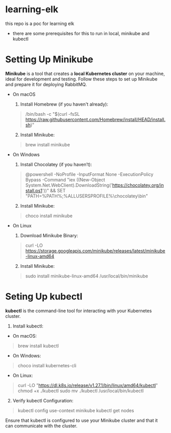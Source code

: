 # learning-elk
this repo is a poc for learning elk

- there are some prerequisites for this to run in local, minikube and kubectl

# Setting Up Minikube
**Minikube** is a tool that creates a **local Kubernetes cluster** on your machine, ideal for development and testing. Follow these steps to set up Minikube and prepare it for deploying RabbitMQ.

- On macOS

    1. Install Homebrew (if you haven't already):
    > /bin/bash -c "$(curl -fsSL https://raw.githubusercontent.com/Homebrew/install/HEAD/install.sh)"

    2. Install Minikube:
    > brew install minikube

- On Windows

    1. Install Chocolatey (if you haven’t):
    > @powershell -NoProfile -InputFormat None -ExecutionPolicy Bypass -Command "iex ((New-Object System.Net.WebClient).DownloadString('https://chocolatey.org/install.ps1'))" && SET "PATH=%PATH%;%ALLUSERSPROFILE%\chocolatey\bin"

    2. Install Minikube:
    > choco install minikube

- On Linux

    1. Download Minikube Binary:
    > curl -LO https://storage.googleapis.com/minikube/releases/latest/minikube-linux-amd64

    2. Install Minikube:
    > sudo install minikube-linux-amd64 /usr/local/bin/minikube

# Seting Up kubectl
**kubectl** is the command-line tool for interacting with your Kubernetes cluster.

1. Install kubectl:

- On macOS:
> brew install kubectl
 
- On Windows:
> choco install kubernetes-cli

- On Linux:
> curl -LO "https://dl.k8s.io/release/v1.27.1/bin/linux/amd64/kubectl" chmod +x ./kubectl sudo mv ./kubectl /usr/local/bin/kubectl

2. Verify kubectl Configuration:
> kubectl config use-context minikube kubectl get nodes

Ensure that kubectl is configured to use your Minikube cluster and that it can communicate with the cluster.